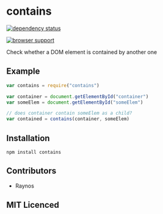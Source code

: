 # contains

<!-- [![build status][1]][2]  -->
[![dependency status][3]][4]

[![browser support][5]][6]

Check whether a DOM element is contained by another one

## Example

```js
var contains = require("contains")

var container = document.getElementById("container")
var someElem = document.getElementById("someElem")

// does container contain someElem as a child?
var contained = contains(container, someElem)
```

## Installation

`npm install contains`

## Contributors

 - Raynos

## MIT Licenced

  [1]: https://secure.travis-ci.org/Colingo/contains.png
  [2]: http://travis-ci.org/Colingo/contains
  [3]: http://david-dm.org/Colingo/contains/status.png
  [4]: http://david-dm.org/Colingo/contains
  [5]: http://ci.testling.com/Colingo/contains.png
  [6]: http://ci.testling.com/Colingo/contains
